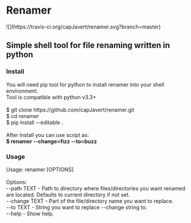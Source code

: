 <h1>Renamer</h1>![](https://travis-ci.org/capJavert/renamer.svg?branch=master)
<h2>Simple shell tool for file renaming written in python</h2>
<h3>Install</h3>
<p>
You will need pip tool for python to install renamer into your shell environment.<br />
Tool is compatible with python v3.3+<br />
<br />
$ git clone https://github.com/capJavert/renamer.git<br />
$ cd renamer<br />
$ pip install --editable .<br />
<br />
After install you can use script as: <br />
<b>$ renamer --change=fizz --to=buzz</b>
</p>
<h3>Usage</h3>
<p>
Usage: renamer [OPTIONS]<br />
<br />
Options:<br />
  --path TEXT    - Path to directory where files/directories you want renamed<br />
                 are located. Defaults to current directory if not set.<br />
  --change TEXT  - Part of the file/directory name you want to replace.<br />
  --to TEXT      - String you want to replace --change string to.<br />
  --help         - Show help.<br />
</p>
